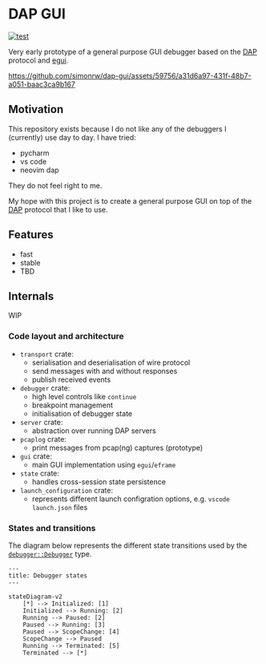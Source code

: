 # DAP GUI

[![test](https://github.com/simonrw/dap-gui/actions/workflows/test.yml/badge.svg)](https://github.com/simonrw/dap-gui/actions/workflows/test.yml)

Very early prototype of a general purpose GUI debugger based on the [DAP][dap] protocol and [egui]([url](https://github.com/emilk/egui)).

https://github.com/simonrw/dap-gui/assets/59756/a31d6a97-431f-48b7-a051-baac3ca9b167



## Motivation

This repository exists because I do not like any of the debuggers I (currently) use day to day. I have tried:

* pycharm
* vs code
* neovim dap

They do not feel right to me.

My hope with this project is to create a general purpose GUI on top of the [DAP][dap] protocol that I like to use.

## Features

* fast
* stable
* TBD

## Internals

WIP

### Code layout and architecture

* `transport` crate:
  * serialisation and deserialisation of wire protocol
  * send messages with and without responses
  * publish received events
* `debugger` crate:
  * high level controls like `continue`
  * breakpoint management
  * initialisation of debugger state
* `server` crate:
  * abstraction over running DAP servers
* `pcaplog` crate:
  * print messages from pcap(ng) captures (prototype)
* `gui` crate:
  * main GUI implementation using `egui`/`eframe`
* `state` crate:
  * handles cross-session state persistence
* `launch_configuration` crate:
  * represents different launch configration options, e.g. `vscode` `launch.json` files

### States and transitions

The diagram below represents the different state transitions used by the [`debugger::Debugger`](./debugger/src/debugger.rs) type.

```mermaid
---
title: Debugger states
---

stateDiagram-v2
    [*] --> Initialized: [1]
    Initialized --> Running: [2]
    Running --> Paused: [2]
    Paused --> Running: [3]
    Paused --> ScopeChange: [4]
    ScopeChange --> Paused
    Running --> Terminated: [5]
    Terminated --> [*]
```

[dap]: https://microsoft.github.io/debug-adapter-protocol/


